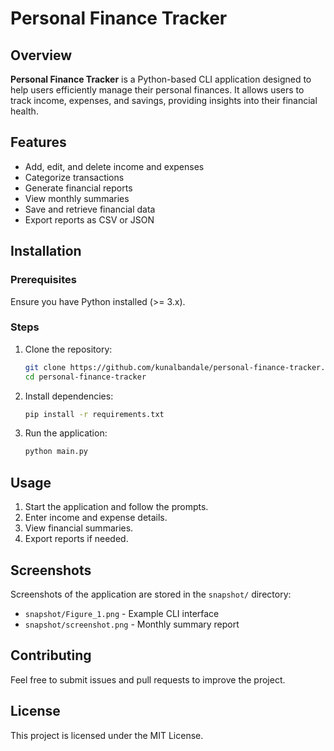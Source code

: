 # Personal Finance Tracker

## Overview
**Personal Finance Tracker** is a Python-based CLI application designed to help users efficiently manage their personal finances. It allows users to track income, expenses, and savings, providing insights into their financial health.

## Features
- Add, edit, and delete income and expenses
- Categorize transactions
- Generate financial reports
- View monthly summaries
- Save and retrieve financial data
- Export reports as CSV or JSON

## Installation
### Prerequisites
Ensure you have Python installed (>= 3.x).

### Steps
1. Clone the repository:
   ```sh
   git clone https://github.com/kunalbandale/personal-finance-tracker.git
   cd personal-finance-tracker
   ```
2. Install dependencies:
   ```sh
   pip install -r requirements.txt
   ```
3. Run the application:
   ```sh
   python main.py
   ```

## Usage
1. Start the application and follow the prompts.
2. Enter income and expense details.
3. View financial summaries.
4. Export reports if needed.

## Screenshots
Screenshots of the application are stored in the `snapshot/` directory:
- `snapshot/Figure_1.png` - Example CLI interface
- `snapshot/screenshot.png` - Monthly summary report

## Contributing
Feel free to submit issues and pull requests to improve the project.

## License
This project is licensed under the MIT License.

